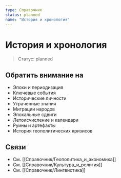 ```yaml
---
type: Справочник
status: planned
name: "История и хронология"
---
```

# История и хронология

> Статус: planned

## Обратить внимание на
- Эпохи и периодизация
- Ключевые события
- Исторические личности
- Утраченные знания
- Миграции народов
- Эпохальные сдвиги
- Летоисчисление и календари
- Руины и артефакты
- История геополитических кризисов

## Связи
- См. [[Справочник/Геополитика_и_экономика]]
- См. [[Справочник/Культура_и_религия]]
- См. [[Справочник/Лингвистика]]
